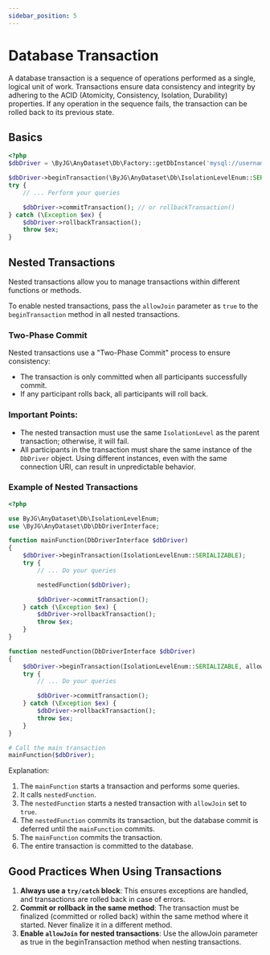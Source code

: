 ```yaml
---
sidebar_position: 5
---
```


# Database Transaction

A database transaction is a sequence of operations performed as a single, logical unit of work.
Transactions ensure data consistency and integrity by adhering to the ACID (Atomicity, Consistency, Isolation,
Durability) properties.
If any operation in the sequence fails, the transaction can be rolled back to its previous state.

## Basics

```php
<?php
$dbDriver = \ByJG\AnyDataset\Db\Factory::getDbInstance('mysql://username:password@host/database');

$dbDriver->beginTransaction(\ByJG\AnyDataset\Db\IsolationLevelEnum::SERIALIZABLE);
try {
    // ... Perform your queries

    $dbDriver->commitTransaction(); // or rollbackTransaction()
} catch (\Exception $ex) {
    $dbDriver->rollbackTransaction();
    throw $ex;
}
```

## Nested Transactions

Nested transactions allow you to manage transactions within different functions or methods.

To enable nested transactions, pass the `allowJoin` parameter as `true` to the `beginTransaction` method in all nested
transactions.

### Two-Phase Commit

Nested transactions use a "Two-Phase Commit" process to ensure consistency:

- The transaction is only committed when all participants successfully commit.
- If any participant rolls back, all participants will roll back.

### Important Points:

- The nested transaction must use the same `IsolationLevel` as the parent transaction; otherwise, it will fail.
- All participants in the transaction must share the same instance of the `DbDriver` object.
  Using different instances, even with the same connection URI, can result in unpredictable behavior.

### Example of Nested Transactions

```php
<?php

use ByJG\AnyDataset\Db\IsolationLevelEnum;
use \ByJG\AnyDataset\Db\DbDriverInterface;

function mainFunction(DbDriverInterface $dbDriver)
{
    $dbDriver->beginTransaction(IsolationLevelEnum::SERIALIZABLE);
    try {
        // ... Do your queries

        nestedFunction($dbDriver);

        $dbDriver->commitTransaction();
    } catch (\Exception $ex) {
        $dbDriver->rollbackTransaction();
        throw $ex;
    }
}

function nestedFunction(DbDriverInterface $dbDriver)
{
    $dbDriver->beginTransaction(IsolationLevelEnum::SERIALIZABLE, allowJoin: true);
    try {
        // ... Do your queries

        $dbDriver->commitTransaction();
    } catch (\Exception $ex) {
        $dbDriver->rollbackTransaction();
        throw $ex;
    }
}

# Call the main transaction
mainFunction($dbDriver);
```

Explanation:

1. The `mainFunction` starts a transaction and performs some queries.
2. It calls `nestedFunction`.
3. The `nestedFunction` starts a nested transaction with `allowJoin` set to `true`.
4. The `nestedFunction` commits its transaction, but the database commit is deferred until the `mainFunction` commits.
5. The `mainFunction` commits the transaction.
6. The entire transaction is committed to the database.

## Good Practices When Using Transactions

1. **Always use a `try/catch` block**: This ensures exceptions are handled, and transactions are rolled back in case of
   errors.
2. **Commit or rollback in the same method**: The transaction must be finalized (committed or rolled back) within the
   same method where it started. Never finalize it in a different method.
3. **Enable `allowJoin` for nested transactions**: Use the allowJoin parameter as true in the beginTransaction method
   when nesting transactions.
